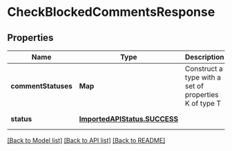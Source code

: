# CheckBlockedCommentsResponse
## Properties

| Name | Type | Description | Notes |
|------------ | ------------- | ------------- | -------------|
| **commentStatuses** | **Map** | Construct a type with a set of properties K of type T | [default to null] |
| **status** | [**ImportedAPIStatus.SUCCESS**](ImportedAPIStatus.SUCCESS.md) |  | [default to null] |

[[Back to Model list]](../README.md#documentation-for-models) [[Back to API list]](../README.md#documentation-for-api-endpoints) [[Back to README]](../README.md)


